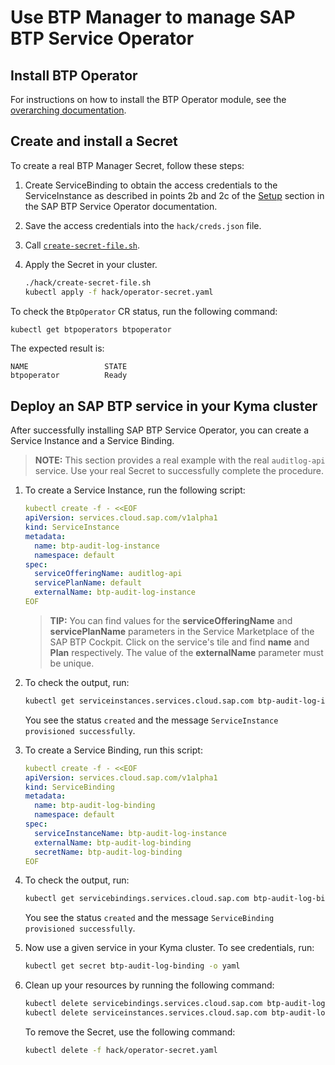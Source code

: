 # Use BTP Manager to manage SAP BTP Service Operator 

## Install BTP Operator

For instructions on how to install the BTP Operator module, see the [overarching documentation](../../README.md#installation).

## Create and install a Secret

To create a real BTP Manager Secret, follow these steps:
1. Create ServiceBinding to obtain the access credentials to the ServiceInstance as described in points 2b and 2c of the [Setup](https://github.com/SAP/sap-btp-service-operator#setup) section in the SAP BTP Service Operator documentation.
2. Save the access credentials into the `hack/creds.json` file.
3. Call [`create-secret-file.sh`](../../hack/create-secret-file.sh). 
4. Apply the Secret in your cluster. 
 
   ```sh
   ./hack/create-secret-file.sh
   kubectl apply -f hack/operator-secret.yaml
   ```

To check the `BtpOperator` CR status, run the following command:
```sh
kubectl get btpoperators btpoperator
```

The expected result is:
```
NAME                 STATE
btpoperator          Ready
```

## Deploy an SAP BTP service in your Kyma cluster

After successfully installing SAP BTP Service Operator, you can create a Service Instance and a Service Binding.

> **NOTE:** This section provides a real example with the real `auditlog-api` service. Use your real Secret to successfully complete the procedure.

1. To create a Service Instance, run the following script:

    ```yaml
    kubectl create -f - <<EOF
    apiVersion: services.cloud.sap.com/v1alpha1
    kind: ServiceInstance
    metadata:
      name: btp-audit-log-instance
      namespace: default
    spec:
      serviceOfferingName: auditlog-api
      servicePlanName: default
      externalName: btp-audit-log-instance
    EOF
    ```

    >**TIP:** You can find values for the **serviceOfferingName** and **servicePlanName** parameters in the Service Marketplace of the SAP BTP Cockpit. Click on the service's tile and find **name** and **Plan** respectively. The value of the **externalName** parameter must be unique.

2. To check the output, run:

    ```bash
    kubectl get serviceinstances.services.cloud.sap.com btp-audit-log-instance -o yaml
    ```

    You see the status `created` and the message `ServiceInstance provisioned successfully`.

3. To create a Service Binding, run this script:

    ```yaml
    kubectl create -f - <<EOF
    apiVersion: services.cloud.sap.com/v1alpha1
    kind: ServiceBinding
    metadata:
      name: btp-audit-log-binding
      namespace: default
    spec:
      serviceInstanceName: btp-audit-log-instance
      externalName: btp-audit-log-binding
      secretName: btp-audit-log-binding
    EOF
    ```

4. To check the output, run:

    ```bash
    kubectl get servicebindings.services.cloud.sap.com btp-audit-log-binding -o yaml
    ```

    You see the status `created` and the message `ServiceBinding provisioned successfully`.

5. Now use a given service in your Kyma cluster. To see credentials, run:

    ```bash
    kubectl get secret btp-audit-log-binding -o yaml
    ```

6. Clean up your resources by running the following command:

    ```bash
    kubectl delete servicebindings.services.cloud.sap.com btp-audit-log-binding
    kubectl delete serviceinstances.services.cloud.sap.com btp-audit-log-instance
    ```
    To remove the Secret, use the following command:
    ```bash
    kubectl delete -f hack/operator-secret.yaml
    ```
